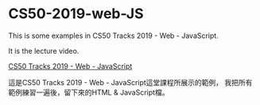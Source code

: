 # CS50-2019-web-JS
This is some examples in CS50 Tracks 2019 - Web - JavaScript.

It is the lecture video.

[CS50 Tracks 2019 - Web - JavaScript](https://www.youtube.com/watch?v=7NPcZSrcA5o&list=PLhQjrBD2T382xHP1dYqfF6kRqL7xBTQNJ)

這是CS50 Tracks 2019 - Web - JavaScript這堂課程所展示的範例，
我把所有範例練習一遍後，留下來的HTML & JavaScript檔。
